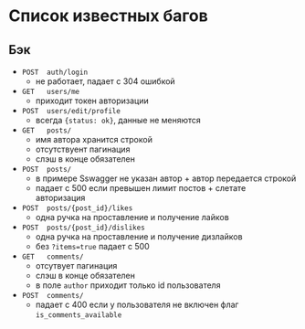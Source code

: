 # Список известных багов

## Бэк
- `POST  auth/login`
  - не работает, падает с 304 ошибкой
- `GET   users/me`
  - приходит токен авторизации
- `POST  users/edit/profile`
  - всегда `{status: ok}`, данные не меняются
- `GET   posts/`
  - имя автора хранится строкой
  - отсутствуент пагинация
  - слэш в конце обязателен
- `POST  posts/`
  - в примере Sswagger не указан автор + автор передается строкой
  - падает с 500 если превышен лимит постов + слетате авторизация
- `POST  posts/{post_id}/likes`
  - одна ручка на проставление и получение лайков
- `POST  posts/{post_id}/dislikes`
  - одна ручка на проставление и получение дизлайков
  - без `?items=true` падает с 500
- `GET   comments/`
  - отсутвует пагинация
  - слэш в конце обязателен
  - в поле `author` приходит только id пользователя
- `POST  comments/`
  - падает с 400 если у пользователя не включен флаг `is_comments_available`
 